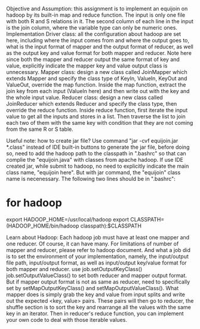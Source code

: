 Objective and Assumption: this assignment is to implement an equijoin on hadoop by its built-in map and reduce function.
The input is only one file with both R and S relations in it. The second column of each line in the input is the join column, where the variable type can only be numeric ones.
Implementation
	Driver class: all the configuration about hadoop are set here, including where the input comes from and where the output goes to, what is the input format of mapper and the output format of reducer, as well as the output key and value format for both mapper and reducer. Note here since both the mapper and reducer output the same format of key and value, explicitly indicate the mapper key and value output class is unnecessary. 
	Mapper class: design a new class called JoinMapper which extends Mapper and specify the class type of KeyIn, ValueIn, KeyOut and ValueOut, override the map function. Inside the map function, extract the join key from each input (ValueIn here) and then write out with the key and the whole input value.
	Reducer class: design a new class called JoinReducer which extends Reducer and specify the class type, then override the reduce function. Inside reduce function, first iterate the input value to get all the inputs and stores in a list. Then traverse the list to join each two of them with the same key with condition that they are not coming from the same R or S table.

Useful note: 
how to create jar file?
Use command "jar -cvf equijoin.jar *.class" instead of IDE built-in buttons to generate the jar file, before doing so, need to add the hadoop path to the classpath in ".bashrc" so that can complie the "equijoin.java" with classes from apache hadoop. If use IDE created jar, while submit to hadoop, no need to explicitly indicate the main class name, "equijoin here". But with jar command, the "equijoin" class name is necenessary. The following two lines should be in ".bashrc":
# for hadoop
export HADOOP_HOME=/usr/local/hadoop
export CLASSPATH=$($HADOOP_HOME/bin/hadoop classpath):$CLASSPATH

Learn about Hadoop:
Each hadoop job must have at least one mapper and one reducer. Of course, it can have many. For limitations of number of mapper and reducer, please refer to hadoop document.
And what a job did is to set the environment of your implementation, namely, the input/output file path, input/output format, as well as input/output key/value format for both mapper and reducer.
use job.setOutputKeyClass() job.setOutputValueClass() to set both reducer and mapper output format.
But if mapper output format is not as same as reducer, need to specifically set by setMapOutputKeyClass() and setMapOutputValueClass().
What mapper does is simply grab the key and value from input splits and write out the expected <key, value> pairs. These pairs will then go to reducer, the shuffle section is to sort the key and rearrange all the values with the same key in an iterator. Then in reducer's reduce function, you can implement your own code to deal with those iterable values.
